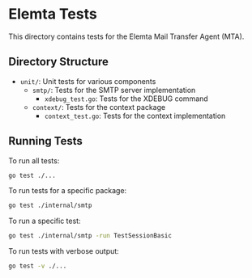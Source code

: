 # Elemta Tests

This directory contains tests for the Elemta Mail Transfer Agent (MTA).

## Directory Structure

- `unit/`: Unit tests for various components
  - `smtp/`: Tests for the SMTP server implementation
    - `xdebug_test.go`: Tests for the XDEBUG command
  - `context/`: Tests for the context package
    - `context_test.go`: Tests for the context implementation

## Running Tests

To run all tests:

```bash
go test ./...
```

To run tests for a specific package:

```bash
go test ./internal/smtp
```

To run a specific test:

```bash
go test ./internal/smtp -run TestSessionBasic
```

To run tests with verbose output:

```bash
go test -v ./...
``` 